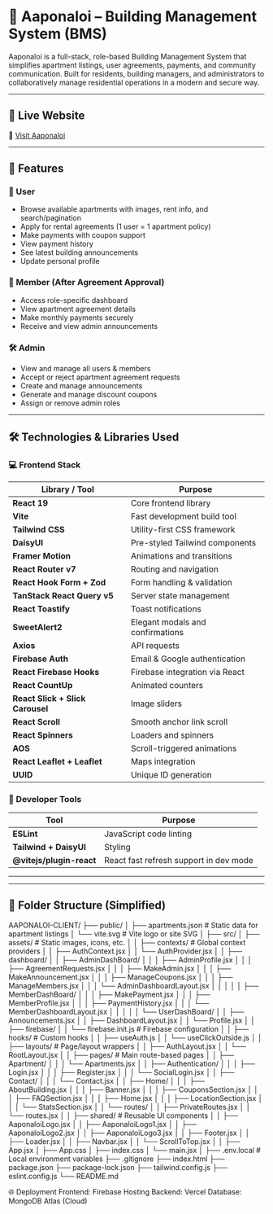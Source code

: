 # 🏢 Aaponaloi – Building Management System (BMS)

Aaponaloi is a full-stack, role-based Building Management System that simplifies apartment listings, user agreements, payments, and community communication. Built for residents, building managers, and administrators to collaboratively manage residential operations in a modern and secure way.

---

## 🚀 Live Website

🔗 [Visit Aaponaloi](https://aaponaloi.web.app/)

---

## 📌 Features

### 👤 User
- Browse available apartments with images, rent info, and search/pagination
- Apply for rental agreements (1 user = 1 apartment policy)
- Make payments with coupon support
- View payment history
- See latest building announcements
- Update personal profile

### 👥 Member (After Agreement Approval)
- Access role-specific dashboard
- View apartment agreement details
- Make monthly payments securely
- Receive and view admin announcements

### 🛠️ Admin
- View and manage all users & members
- Accept or reject apartment agreement requests
- Create and manage announcements
- Generate and manage discount coupons
- Assign or remove admin roles

---


## 🛠️ Technologies & Libraries Used

### 💻 Frontend Stack

| Library / Tool                  | Purpose                                                                 |
|--------------------------------|-------------------------------------------------------------------------|
| **React 19**                   | Core frontend library                                                  |
| **Vite**                       | Fast development build tool                                            |
| **Tailwind CSS**               | Utility-first CSS framework                                            |
| **DaisyUI**                    | Pre-styled Tailwind components                                         |
| **Framer Motion**              | Animations and transitions                                             |
| **React Router v7**            | Routing and navigation                                                 |
| **React Hook Form + Zod**      | Form handling & validation                                             |
| **TanStack React Query v5**    | Server state management                                                |
| **React Toastify**             | Toast notifications                                                    |
| **SweetAlert2**                | Elegant modals and confirmations                                       |
| **Axios**                      | API requests                                                           |
| **Firebase Auth**              | Email & Google authentication                                          |
| **React Firebase Hooks**       | Firebase integration via React                                         |
| **React CountUp**              | Animated counters                                                      |
| **React Slick + Slick Carousel**| Image sliders                                                          |
| **React Scroll**               | Smooth anchor link scroll                                              |
| **React Spinners**             | Loaders and spinners                                                   |
| **AOS**                        | Scroll-triggered animations                                            |
| **React Leaflet + Leaflet**    | Maps integration                                                       |
| **UUID**                       | Unique ID generation                                                   |

### 🔧 Developer Tools

| Tool                    | Purpose                                     |
|-------------------------|---------------------------------------------|
| **ESLint**              | JavaScript code linting                     |
| **Tailwind + DaisyUI**  | Styling                                     |
| **@vitejs/plugin-react**| React fast refresh support in dev mode      |

---

---

## 📁 Folder Structure (Simplified)

AAPONALOI-CLIENT/
├── public/
│   ├── apartments.json        # Static data for apartment listings
│   └── vite.svg               # Vite logo or site SVG
│
├── src/
│   ├── assets/                # Static images, icons, etc.
│
│   ├── contexts/              # Global context providers
│   │   ├── AuthContext.jsx
│   │   └── AuthProvider.jsx
│
│   ├── dashboard/
│   │   ├── AdminDashBoard/
│   │   │   ├── AdminProfile.jsx
│   │   │   ├── AgreementRequests.jsx
│   │   │   ├── MakeAdmin.jsx
│   │   │   ├── MakeAnnouncement.jsx
│   │   │   ├── ManageCoupons.jsx
│   │   │   ├── ManageMembers.jsx
│   │   │   └── AdminDashboardLayout.jsx
│   │   │
│   │   ├── MemberDashBoard/
│   │   │   ├── MakePayment.jsx
│   │   │   ├── MemberProfile.jsx
│   │   │   ├── PaymentHistory.jsx
│   │   │   └── MemberDashboardLayout.jsx
│   │   │
│   │   └── UserDashBoard/
│   │       ├── Announcements.jsx
│   │       ├── DashboardLayout.jsx
│   │       └── Profile.jsx
│
│   ├── firebase/
│   │   └── firebase.init.js   # Firebase configuration
│
│   ├── hooks/                 # Custom hooks
│   │   ├── useAuth.js
│   │   └── useClickOutside.js
│
│   ├── layouts/               # Page/layout wrappers
│   │   ├── AuthLayout.jsx
│   │   └── RootLayout.jsx
│
│   ├── pages/                 # Main route-based pages
│   │   ├── Apartment/
│   │   │   └── Apartments.jsx
│   │   ├── Authentication/
│   │   │   ├── Login.jsx
│   │   │   ├── Register.jsx
│   │   │   └── SocialLogin.jsx
│   │   ├── Contact/
│   │   │   └── Contact.jsx
│   │   ├── Home/
│   │   │   ├── AboutBuilding.jsx
│   │   │   ├── Banner.jsx
│   │   │   ├── CouponsSection.jsx
│   │   │   ├── FAQSection.jsx
│   │   │   ├── Home.jsx
│   │   │   ├── LocationSection.jsx
│   │   │   └── StatsSection.jsx
│   │   └── routes/
│   │       ├── PrivateRoutes.jsx
│   │       └── routes.jsx
│
│   ├── shared/                # Reusable UI components
│   │   ├── AaponaloiLogo.jsx
│   │   ├── AaponaloiLogo1.jsx
│   │   ├── AaponaloiLogo2.jsx
│   │   ├── AaponaloiLogo3.jsx
│   │   ├── Footer.jsx
│   │   ├── Loader.jsx
│   │   ├── Navbar.jsx
│   │   └── ScrollToTop.jsx
│
│   ├── App.jsx
│   ├── App.css
│   ├── index.css
│   └── main.jsx
│
├── .env.local                 # Local environment variables
├── .gitignore
├── index.html
├── package.json
├── package-lock.json
├── tailwind.config.js
├── eslint.config.js
└── README.md

🌐 Deployment
Frontend: Firebase Hosting
Backend: Vercel
Database: MongoDB Atlas (Cloud)